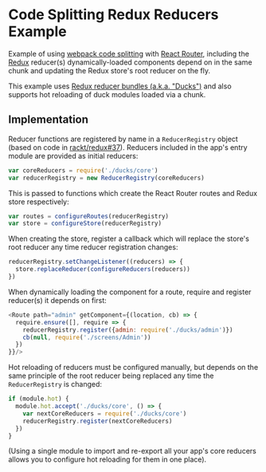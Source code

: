 # Code Splitting Redux Reducers Example

Example of using [webpack code splitting](http://webpack.github.io/docs/code-splitting.html) with [React Router](https://github.com/rackt/react-router), including the [Redux](https://github.com/rackt/redux) reducer(s) dynamically-loaded components depend on in the same chunk and updating the Redux store's root reducer on the fly.

This example uses [Redux reducer bundles (a.k.a. "Ducks")](https://github.com/erikras/ducks-modular-redux) and also supports hot reloading of duck modules loaded via a chunk.

## Implementation

Reducer functions are registered by name in a `ReducerRegistry` object (based on code in [rackt/redux#37](https://github.com/rackt/redux/issues/37)). Reducers included in the app's entry module are provided as initial reducers:

```js
var coreReducers = require('./ducks/core')
var reducerRegistry = new ReducerRegistry(coreReducers)
```

This is passed to functions which create the React Router routes and Redux store respectively:

```js
var routes = configureRoutes(reducerRegistry)
var store = configureStore(reducerRegistry)
```

When creating the store, register a callback which will replace the store's root reducer any time reducer registration changes:

```js
reducerRegistry.setChangeListener((reducers) => {
  store.replaceReducer(configureReducers(reducers))
})
```

When dynamically loading the component for a route, require and register reducer(s) it depends on first:

```js
<Route path="admin" getComponent={(location, cb) => {
  require.ensure([], require => {
    reducerRegistry.register({admin: require('./ducks/admin')})
    cb(null, require('./screens/Admin'))
  })
}}/>
```

Hot reloading of reducers must be configured manually, but depends on the same principle of the root reducer being replaced any time the `ReducerRegistry` is changed:

```js
if (module.hot) {
  module.hot.accept('./ducks/core', () => {
    var nextCoreReducers = require('./ducks/core')
    reducerRegistry.register(nextCoreReducers)
  })
}
```

(Using a single module to import and re-export all your app's core reducers allows you to configure hot reloading for them in one place).
